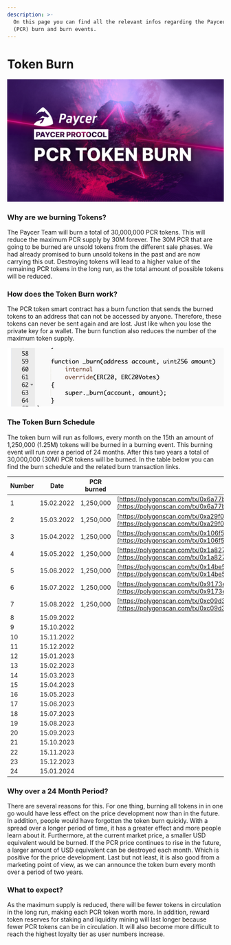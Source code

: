 ```yaml
---
description: >-
  On this page you can find all the relevant infos regarding the Paycer token
  (PCR) burn and burn events.
---
```


# Token Burn

![](<../.gitbook/assets/paycer pcr token burn.png>)

### Why are we burning Tokens?

The Paycer Team will burn a total of 30,000,000 PCR tokens. This will reduce the maximum PCR supply by 30M forever. The 30M PCR that are going to be burned are unsold tokens from the different sale phases. We had already promised to burn unsold tokens in the past and are now carrying this out. Destroying tokens will lead to a higher value of the remaining PCR tokens in the long run, as the total amount of possible tokens will be reduced.

### How does the Token Burn work?

The PCR token smart contract has a burn function that sends the burned tokens to an address that can not be accessed by anyone. Therefore, these tokens can never be sent again and are lost. Just like when you lose the private key for a wallet. The burn function also reduces the number of the maximum token supply.

![PCR burn function from smart contract](<../.gitbook/assets/paycer token burn function.png>)

### The Token Burn Schedule

The token burn will run as follows, every month on the 15th an amount of 1,250,000 (1.25M) tokens will be burned in a burning event. This burning event will run over a period of 24 months. After this two years a total of 30,000,000 (30M) PCR tokens will be burned. In the table below you can find the burn schedule and the related burn transaction links.

| Number | Date       | PCR burned | Tx Link                                                                                                                                                                                        |
| ------ | ---------- | ---------- | ---------------------------------------------------------------------------------------------------------------------------------------------------------------------------------------------- |
| 1      | 15.02.2022 | 1,250,000  | [https://polygonscan.com/tx/0x6a77bfb75d1b8ec0b736a8360eb5f42d692c498065a89ea2324007202ecf6851](https://polygonscan.com/tx/0x6a77bfb75d1b8ec0b736a8360eb5f42d692c498065a89ea2324007202ecf6851) |
| 2      | 15.03.2022 | 1,250,000  | [https://polygonscan.com/tx/0xa29f0403d3e808541c7cbd359f4c2248c7d5e4e493e50edb6fbf1c2832545302](https://polygonscan.com/tx/0xa29f0403d3e808541c7cbd359f4c2248c7d5e4e493e50edb6fbf1c2832545302) |
| 3      | 15.04.2022 | 1,250,000  | [https://polygonscan.com/tx/0x106f5acf76980082bd3aeacefa4467d1af7d7fad4c384aec1eaa47650632055b](https://polygonscan.com/tx/0x106f5acf76980082bd3aeacefa4467d1af7d7fad4c384aec1eaa47650632055b) |
| 4      | 15.05.2022 | 1,250,000  | [https://polygonscan.com/tx/0x1a827678f680e1560b6d6946734dc413ad765f7ef6dd965c7de5bd7f39b36e13](https://polygonscan.com/tx/0x1a827678f680e1560b6d6946734dc413ad765f7ef6dd965c7de5bd7f39b36e13) |
| 5      | 15.06.2022 | 1,250,000  | [https://polygonscan.com/tx/0x14be5af3c88662b8e0a2d141453cbf31eafa75482035734aa716098995755856](https://polygonscan.com/tx/0x14be5af3c88662b8e0a2d141453cbf31eafa75482035734aa716098995755856) |
| 6      | 15.07.2022 | 1,250,000  | [https://polygonscan.com/tx/0x9173e60d6b3b55b930757543cfce138240aabc77af9b8fdd90805e26c620fff0](https://polygonscan.com/tx/0x9173e60d6b3b55b930757543cfce138240aabc77af9b8fdd90805e26c620fff0) |
| 7      | 15.08.2022 | 1,250,000  | [https://polygonscan.com/tx/0xc09d378a73d4be6d9d77bc587af84d362d34146cfe325c7d4faab3046fc688e1](https://polygonscan.com/tx/0xc09d378a73d4be6d9d77bc587af84d362d34146cfe325c7d4faab3046fc688e1) |
| 8      | 15.09.2022 |            |                                                                                                                                                                                                |
| 9      | 15.10.2022 |            |                                                                                                                                                                                                |
| 10     | 15.11.2022 |            |                                                                                                                                                                                                |
| 11     | 15.12.2022 |            |                                                                                                                                                                                                |
| 12     | 15.01.2023 |            |                                                                                                                                                                                                |
| 13     | 15.02.2023 |            |                                                                                                                                                                                                |
| 14     | 15.03.2023 |            |                                                                                                                                                                                                |
| 15     | 15.04.2023 |            |                                                                                                                                                                                                |
| 16     | 15.05.2023 |            |                                                                                                                                                                                                |
| 17     | 15.06.2023 |            |                                                                                                                                                                                                |
| 18     | 15.07.2023 |            |                                                                                                                                                                                                |
| 19     | 15.08.2023 |            |                                                                                                                                                                                                |
| 20     | 15.09.2023 |            |                                                                                                                                                                                                |
| 21     | 15.10.2023 |            |                                                                                                                                                                                                |
| 22     | 15.11.2023 |            |                                                                                                                                                                                                |
| 23     | 15.12.2023 |            |                                                                                                                                                                                                |
| 24     | 15.01.2024 |            |                                                                                                                                                                                                |



### Why over a 24 Month Period?

There are several reasons for this. For one thing, burning all tokens in in one go would have less effect on the price development now than in the future. In addition, people would have forgotten the token burn quickly. With a spread over a longer period of time, it has a greater effect and more people learn about it. Furthermore, at the current market price, a smaller USD equivalent would be burned. If the PCR price continues to rise in the future, a larger amount of USD equivalent can be destroyed each month. Which is positive for the price development. Last but not least, it is also good from a marketing point of view, as we can announce the token burn every month over a period of two years.

### What to expect?

As the maximum supply is reduced, there will be fewer tokens in circulation in the long run, making each PCR token worth more. In addition, reward token reserves for staking and liquidity mining will last longer because fewer PCR tokens can be in circulation. It will also become more difficult to reach the highest loyalty tier as user numbers increase.
